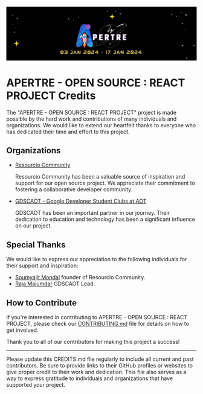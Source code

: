 ![logo](./assets/logo.jpg)

# APERTRE - OPEN SOURCE : REACT PROJECT Credits

The "APERTRE - OPEN SOURCE : REACT PROJECT" project is made possible by the hard work and contributions of many individuals and organizations. We would like to extend our heartfelt thanks to everyone who has dedicated their time and effort to this project.

## Organizations

- [Resourcio Community](https://github.com/Resourcio-Community)
  
   Resourcio Community has been a valuable source of inspiration and support for our open source project. We appreciate their commitment to fostering a collaborative developer community.

- [GDSCAOT - Google Developer Student Clubs at AOT](https://github.com/gdscaot)
  
   GDSCAOT has been an important partner in our journey. Their dedication to education and technology has been a significant influence on our project.

## Special Thanks

We would like to express our appreciation to the following individuals for their support and inspiration:

- [Soumyajit Mondal](https://github.com/Soumyajit2825) founder of Resourcio Community.
- [Raja Majumdar](https://github.com/r3yc0n1c) GDSCAOT Lead.

## How to Contribute

If you're interested in contributing to APERTRE - OPEN SOURCE : REACT PROJECT, please check our [CONTRIBUTING.md](./CONTRIBUTING.md) file for details on how to get involved.

Thank you to all of our contributors for making this project a success!

---

Please update this CREDITS.md file regularly to include all current and past contributors. Be sure to provide links to their GitHub profiles or websites to give proper credit to their work and dedication. This file also serves as a way to express gratitude to individuals and organizations that have supported your project.
